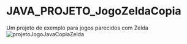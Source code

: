 # JAVA_PROJETO_JogoZeldaCopia
Um projeto de exemplo para jogos parecidos com Zelda
![projetoJogoJavaCopiaZelda](https://user-images.githubusercontent.com/52014318/61971581-cf196480-afb5-11e9-8847-7d30eb1b029d.png)
